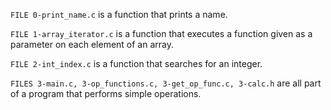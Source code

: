 `FILE 0-print_name.c` is a function that prints a name.

`FILE 1-array_iterator.c` is  a function that executes a function given as a parameter on each element of an array.

`FILE 2-int_index.c` is  a function that searches for an integer.

`FILES 3-main.c, 3-op_functions.c, 3-get_op_func.c, 3-calc.h` are all part of a program that performs simple operations.
